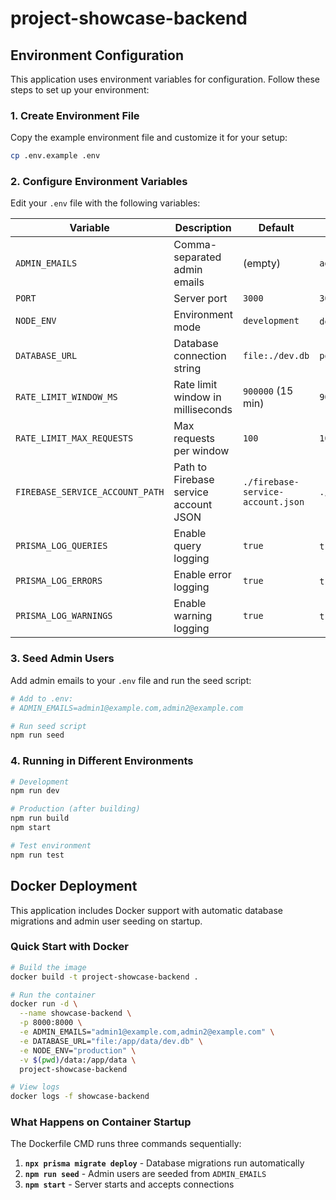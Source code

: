 # project-showcase-backend

## Environment Configuration

This application uses environment variables for configuration. Follow these steps to set up your environment:

### 1. Create Environment File

Copy the example environment file and customize it for your setup:

```bash
cp .env.example .env
```

### 2. Configure Environment Variables

Edit your `.env` file with the following variables:

| Variable                        | Description                           | Default                           | Example                                    |
| ------------------------------- | ------------------------------------- | --------------------------------- | ------------------------------------------ |
| `ADMIN_EMAILS`                  | Comma-separated admin emails          | (empty)                           | `admin1@example.com,admin2@example.com`    |
| `PORT`                          | Server port                           | `3000`                            | `3000`                                     |
| `NODE_ENV`                      | Environment mode                      | `development`                     | `development`, `production`, `test`        |
| `DATABASE_URL`                  | Database connection string            | `file:./dev.db`                   | `postgresql://user:pass@localhost:5432/db` |
| `RATE_LIMIT_WINDOW_MS`          | Rate limit window in milliseconds     | `900000` (15 min)                 | `900000`                                   |
| `RATE_LIMIT_MAX_REQUESTS`       | Max requests per window               | `100`                             | `100`                                      |
| `FIREBASE_SERVICE_ACCOUNT_PATH` | Path to Firebase service account JSON | `./firebase-service-account.json` | `./config/firebase.json`                   |
| `PRISMA_LOG_QUERIES`            | Enable query logging                  | `true`                            | `true`, `false`                            |
| `PRISMA_LOG_ERRORS`             | Enable error logging                  | `true`                            | `true`, `false`                            |
| `PRISMA_LOG_WARNINGS`           | Enable warning logging                | `true`                            | `true`, `false`                            |

### 3. Seed Admin Users

Add admin emails to your `.env` file and run the seed script:

```bash
# Add to .env:
# ADMIN_EMAILS=admin1@example.com,admin2@example.com

# Run seed script
npm run seed
```

### 4. Running in Different Environments

```bash
# Development
npm run dev

# Production (after building)
npm run build
npm start

# Test environment
npm run test
```

## Docker Deployment

This application includes Docker support with automatic database migrations and admin user seeding on startup.

### Quick Start with Docker

```bash
# Build the image
docker build -t project-showcase-backend .

# Run the container
docker run -d \
  --name showcase-backend \
  -p 8000:8000 \
  -e ADMIN_EMAILS="admin1@example.com,admin2@example.com" \
  -e DATABASE_URL="file:/app/data/dev.db" \
  -e NODE_ENV="production" \
  -v $(pwd)/data:/app/data \
  project-showcase-backend

# View logs
docker logs -f showcase-backend
```

### What Happens on Container Startup

The Dockerfile CMD runs three commands sequentially:

1. **`npx prisma migrate deploy`** - Database migrations run automatically
2. **`npm run seed`** - Admin users are seeded from `ADMIN_EMAILS`
3. **`npm start`** - Server starts and accepts connections
